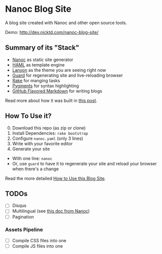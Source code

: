 # Nanoc Blog Site

A blog site created with Nanoc and other open source tools.

Demo: http://dev.nicktd.com/nanoc-blog-site/


## Summary of its "Stack"

* [Nanoc](http://nanoc.ws/) as static site generator
* [HAML](http://haml.info/) as template engine
* [Lanyon](http://lanyon.getpoole.com/) as the theme you are seeing right now
* [Guard](https://github.com/guard/guard) for regenerating site and live-reloading browser
* [Rake](https://github.com/ruby/rake) for manging tasks
* [Pygments](http://pygments.org/) for syntax highlighting
* [GitHub Flavored Markdown](https://help.github.com/articles/github-flavored-markdown/) for writing blogs

Read more about how it was built in [this post](http://dev.nicktd.com/nanoc-blog-site/posts/2016-01-25-new-blog-site-with-nanoc/).

## How To Use it?

0. Download this repo (as zip or clone)
0. Install Dependencies: `rake bootstrap`
0. Configure `nanoc.yaml` (only 3 lines)
0. Write with your favorite editor
0. Generate your site
  * With one line: `nanoc`
  * Or, use `guard` to have it to regenerate your site and reload your browser when there's a change

Read the more detailed [How to Use this Blog Site](http://dev.nicktd.com/nanoc-blog-site/posts/2016-01-29-how-to-use-this-blog-site/).


## TODOs

* [ ]  Disqus
* [ ]  Multilingual (see [this doc from Nanoc](http://nanoc.ws/doc/guides/creating-multilingual-sites/))
* [ ]  Pagination

### Assets Pipeline

* [  ] Compile CSS files into one
* [  ] Compile JS files into one
